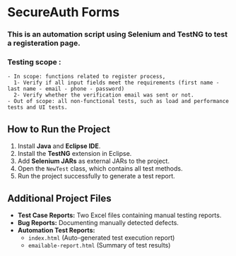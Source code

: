 # SecureAuth Forms
### This is an automation script using Selenium and TestNG to test a registeration page.

### Testing scope : 
    - In scope: functions related to register process,
      1- Verify if all input fields meet the requirements (first name - last name - email - phone - password)
      2- Verify whether the verification email was sent or not.
    - Out of scope: all non-functional tests, such as load and performance tests and UI tests.

## How to Run the Project  

1. Install **Java** and **Eclipse IDE**.  
2. Install the **TestNG** extension in Eclipse.  
3. Add **Selenium JARs** as external JARs to the project.  
4. Open the `NewTest` class, which contains all test methods.  
5. Run the project successfully to generate a test report.

## Additional Project Files  

- **Test Case Reports:** Two Excel files containing manual testing reports.  
- **Bug Reports:** Documenting manually detected defects.  
- **Automation Test Reports:**  
  - `index.html` (Auto-generated test execution report)  
  - `emailable-report.html` (Summary of test results)  



  
